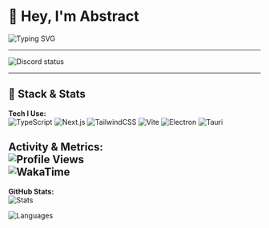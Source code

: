 # 👋 Hey, I'm Abstract  
![Typing SVG](https://readme-typing-svg.herokuapp.com?font=Fira+Code&size=24&duration=3000&pause=800&center=true&vCenter=true&width=435&lines=I+build+frontend+experiences)

---

![Discord status](https://dsc-readme.tsuni.dev/api/user/699353540585586759?theme=nitroDark&primaryColor=E1FF00&accentColor=EEFF00&width=512)

---

## 🧠 Stack & Stats

**Tech I Use:**  
![TypeScript](https://img.shields.io/badge/TypeScript-grey?style=flat&logo=TypeScript)
![Next.js](https://img.shields.io/badge/Next.js-grey?style=flat&logo=Next.js)
![TailwindCSS](https://img.shields.io/badge/TailwindCSS-grey?style=flat&logo=TailwindCSS)
![Vite](https://img.shields.io/badge/Vite-grey?style=flat&logo=Vite)
![Electron](https://img.shields.io/badge/Electron-grey?style=flat&logo=Electron)
![Tauri](https://img.shields.io/badge/Tauri-grey?style=flat&logo=Tauri)

**Activity & Metrics:**  
![Profile Views](https://komarev.com/ghpvc/?username=absrtc&label=Profile%20views&color=157fec&style=flat)  
![WakaTime](https://wakatime.com/badge/user/5d94cee4-0f58-46bb-a593-b5e5e1bcc61a.svg)
---

**GitHub Stats:**  
![Stats](https://github-readme-stats.vercel.app/api?username=absrtc&show_icons=true&theme=dark&hide_border=true&title_color=58A6FF&icon_color=F8D866) 





![Languages](https://github-readme-stats.vercel.app/api/top-langs/?username=absrtc&layout=compact&theme=highcontrast&hide_border=true)  
